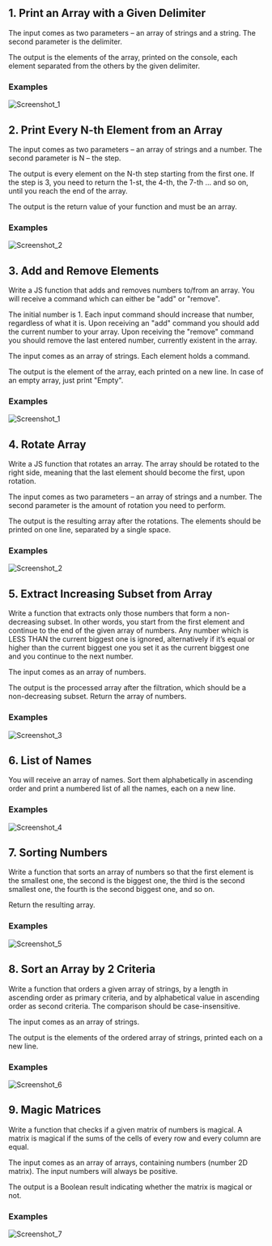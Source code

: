 <h2>1.	Print an Array with a Given Delimiter</h2>
<p>The input comes as two parameters – an array of strings and a string. The second parameter is the delimiter.</p>
<p>The output is the elements of the array, printed on the console, each element separated from the others by the given delimiter.</p>
<h3>Examples</h3>

![Screenshot_1](https://user-images.githubusercontent.com/73018624/179356859-35780ce4-8cac-4d09-ac25-7c7856733d61.jpg)

<h2>2.	Print Every N-th Element from an Array </h2>
<p>The input comes as two parameters – an array of strings and a number. The second parameter is N – the step.</p>
<p>The output is every element on the N-th step starting from the first one. If the step is 3, you need to return the 1-st, the 4-th, the 7-th … and so on, until you reach the end of the array. </p>
<p>The output is the return value of your function and must be an array.</p>
<h3>Examples</h3>

![Screenshot_2](https://user-images.githubusercontent.com/73018624/179389325-5c3a90ed-a75b-460a-8059-be75c992c6c3.jpg)

<h2>3.	Add and Remove Elements  </h2>
<p>Write a JS function that adds and removes numbers to/from an array. You will receive a command which can either be "add" or "remove". </p>
<p>The initial number is 1. Each input command should increase that number, regardless of what it is.
Upon receiving an "add" command you should add the current number to your array. 
Upon receiving the "remove" command you should remove the last entered number, currently existent in the array.
</p>
<p>The input comes as an array of strings. Each element holds a command. </p>
<p>The output is the element of the array, each printed on a new line. In case of an empty array, just print "Empty".</p>
<h3>Examples</h3>

![Screenshot_1](https://user-images.githubusercontent.com/73018624/179681874-02d9e30c-e5f8-4430-b6a1-8210761e1f4c.jpg)


<h2>4.	Rotate Array</h2>
<p>Write a JS function that rotates an array. The array should be rotated to the right side, meaning that the last element should become the first, upon rotation. </p>
<p>The input comes as two parameters – an array of strings and a number. The second parameter is the amount of rotation you need to perform.</p>
<p>The output is the resulting array after the rotations. The elements should be printed on one line, separated by a single space.</p>
<h3>Examples</h3>

![Screenshot_2](https://user-images.githubusercontent.com/73018624/179682040-62f73130-8822-4f02-8a62-2c1f097038f4.jpg)


<h2>5.	Extract Increasing Subset from Array</h2>
<p>Write a function that extracts only those numbers that form a non-decreasing subset. In other words, you start from the first element and continue to the end of the given array of numbers. Any number which is LESS THAN the current biggest one is ignored, alternatively if it’s equal or higher than the current biggest one you set it as the current biggest one and you continue to the next number. </p>
<p>The input comes as an array of numbers.</p>
<p>The output is the processed array after the filtration, which should be a non-decreasing subset. Return the array of numbers.</p>
<h3>Examples</h3>

![Screenshot_3](https://user-images.githubusercontent.com/73018624/179682209-fa730eff-c4b8-4997-bc37-ecfcbb0dee0f.jpg)


<h2>6.	List of Names</h2>
<p>You will receive an array of names. Sort them alphabetically in ascending order and print a numbered list of all the names, each on a new line.</p>
<h3>Examples</h3>

![Screenshot_4](https://user-images.githubusercontent.com/73018624/179682371-260e5a14-990a-45f6-bd14-31c0d829a675.jpg)


<h2>7.	Sorting Numbers</h2>
<p>Write a function that sorts an array of numbers so that the first element is the smallest one, the second is the biggest one, the third is the second smallest one, the fourth is the second biggest one, and so on. </p>
<p>Return the resulting array.</p>
<h3>Examples</h3>

![Screenshot_5](https://user-images.githubusercontent.com/73018624/179682545-a8920ad8-bfec-4599-b4b2-0b0267b9aa75.jpg)


<h2>8.	Sort an Array by 2 Criteria</h2>
<p>Write a function that orders a given array of strings, by a length in ascending order as primary criteria, and by alphabetical value in ascending order as second criteria. The comparison should be case-insensitive.</p>
<p>The input comes as an array of strings.</p>
<p>The output is the elements of the ordered array of strings, printed each on a new line.</p>
<h3>Examples</h3>

![Screenshot_6](https://user-images.githubusercontent.com/73018624/179682802-e4103453-4fd0-4364-b7fa-ac40aad7685d.jpg)


<h2>9.	Magic Matrices</h2>
<p>Write a function that checks if a given matrix of numbers is magical. A matrix is magical if the sums of the cells of every row and every column are equal. </p>
<p>The input comes as an array of arrays, containing numbers (number 2D matrix). The input numbers will always be positive.</p>
<p>The output is a Boolean result indicating whether the matrix is magical or not.</p>
<h3>Examples</h3>

![Screenshot_7](https://user-images.githubusercontent.com/73018624/179682960-8a702e4c-4fee-46e3-8bbd-7d8d6d7b6de5.jpg)

